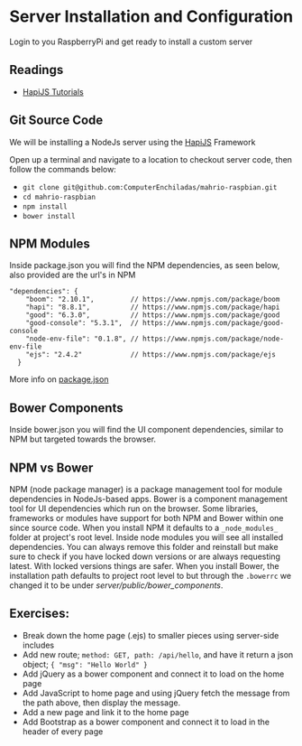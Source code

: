 # Server Installation and Configuration
Login to you RaspberryPi and get ready to install a custom server 

## Readings
* [HapiJS Tutorials](http://hapijs.com/tutorials)

## Git Source Code
We will be installing a NodeJs server using the [HapiJS](http://hapijs.com/) Framework

Open up a terminal and navigate to a location to checkout server code, then follow the commands below: 
* `git clone git@github.com:ComputerEnchiladas/mahrio-raspbian.git`
* `cd mahrio-raspbian`
* `npm install`
* `bower install`

## NPM Modules
Inside package.json you will find the NPM dependencies, as seen below, also provided are the url's in NPM
```
"dependencies": {
    "boom": "2.10.1",         // https://www.npmjs.com/package/boom
    "hapi": "8.8.1",          // https://www.npmjs.com/package/hapi
    "good": "6.3.0",          // https://www.npmjs.com/package/good
    "good-console": "5.3.1",  // https://www.npmjs.com/package/good-console
    "node-env-file": "0.1.8", // https://www.npmjs.com/package/node-env-file
    "ejs": "2.4.2"            // https://www.npmjs.com/package/ejs
  }
```
More info on [package.json](https://docs.npmjs.com/files/package.json)

## Bower Components
Inside bower.json you will find the UI component dependencies, similar to NPM but targeted towards the browser.

## NPM vs Bower
NPM (node package manager) is a package management tool for module dependencies in NodeJs-based apps. Bower is a component management tool for UI dependencies which run on the browser. Some libraries, frameworks or modules have support for both NPM and Bower within one since source code. When you install NPM it defaults to a `_node_modules_` folder at project's root level. Inside node modules you will see all installed dependencies. You can always remove this folder and reinstall but make sure to check if you have locked down versions or are always requesting latest. With locked versions things are safer. When you install Bower, the installation path defaults to project root level to but through the `.bowerrc` we changed it to be under _server/public/bower_components_.

## Exercises:
* Break down the home page (.ejs) to smaller pieces using server-side includes
* Add new route; `method: GET, path: /api/hello`, and have it return a json object; `{ "msg": "Hello World" }`
* Add jQuery as a bower component and connect it to load on the home page
* Add JavaScript to home page and using jQuery fetch the message from the path above, then display the message.
* Add a new page and link it to the home page
* Add Bootstrap as a bower component and connect it to load in the header of every page
